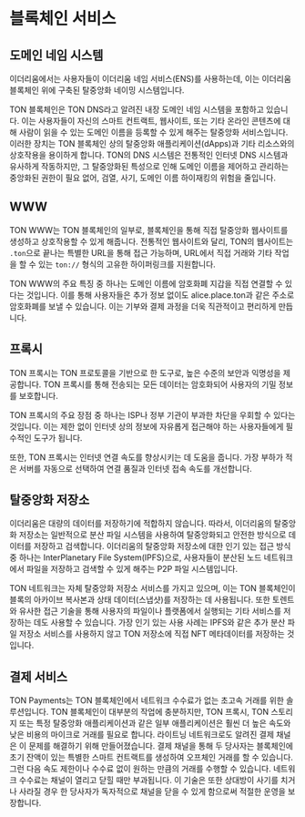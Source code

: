 # 블록체인 서비스

## 도메인 네임 시스템

이더리움에서는 사용자들이 이더리움 네임 서비스(ENS)를 사용하는데, 이는 이더리움 블록체인 위에 구축된 탈중앙화 네이밍 시스템입니다.

TON 블록체인은 TON DNS라고 알려진 내장 도메인 네임 시스템을 포함하고 있습니다. 이는 사용자들이 자신의 스마트 컨트랙트, 웹사이트, 또는 기타 온라인 콘텐츠에 대해 사람이 읽을 수 있는 도메인 이름을 등록할 수 있게 해주는 탈중앙화 서비스입니다. 이러한 장치는 TON 블록체인 상의 탈중앙화 애플리케이션(dApps)과 기타 리소스와의 상호작용을 용이하게 합니다. TON의 DNS 시스템은 전통적인 인터넷 DNS 시스템과 유사하게 작동하지만, 그 탈중앙화된 특성으로 인해 도메인 이름을 제어하고 관리하는 중앙화된 권한이 필요 없어, 검열, 사기, 도메인 이름 하이재킹의 위험을 줄입니다.

## WWW

TON WWW는 TON 블록체인의 일부로, 블록체인을 통해 직접 탈중앙화 웹사이트를 생성하고 상호작용할 수 있게 해줍니다. 전통적인 웹사이트와 달리, TON의 웹사이트는 `.ton`으로 끝나는 특별한 URL을 통해 접근 가능하며, URL에서 직접 거래와 기타 작업을 할 수 있는 `ton://` 형식의 고유한 하이퍼링크를 지원합니다.

TON WWW의 주요 특징 중 하나는 도메인 이름에 암호화폐 지갑을 직접 연결할 수 있다는 것입니다. 이를 통해 사용자들은 추가 정보 없이도 alice.place.ton과 같은 주소로 암호화폐를 보낼 수 있습니다. 이는 기부와 결제 과정을 더욱 직관적이고 편리하게 만듭니다.

## 프록시

TON 프록시는 TON 프로토콜을 기반으로 한 도구로, 높은 수준의 보안과 익명성을 제공합니다. TON 프록시를 통해 전송되는 모든 데이터는 암호화되어 사용자의 기밀 정보를 보호합니다.

TON 프록시의 주요 장점 중 하나는 ISP나 정부 기관이 부과한 차단을 우회할 수 있다는 것입니다. 이는 제한 없이 인터넷 상의 정보에 자유롭게 접근해야 하는 사용자들에게 필수적인 도구가 됩니다.

또한, TON 프록시는 인터넷 연결 속도를 향상시키는 데 도움을 줍니다. 가장 부하가 적은 서버를 자동으로 선택하여 연결 품질과 인터넷 접속 속도를 개선합니다.

## 탈중앙화 저장소

이더리움은 대량의 데이터를 저장하기에 적합하지 않습니다. 따라서, 이더리움의 탈중앙화 저장소는 일반적으로 분산 파일 시스템을 사용하여 탈중앙화되고 안전한 방식으로 데이터를 저장하고 검색합니다. 이더리움의 탈중앙화 저장소에 대한 인기 있는 접근 방식 중 하나는 InterPlanetary File System(IPFS)으로, 사용자들이 분산된 노드 네트워크에서 파일을 저장하고 검색할 수 있게 해주는 P2P 파일 시스템입니다.

TON 네트워크는 자체 탈중앙화 저장소 서비스를 가지고 있으며, 이는 TON 블록체인이 블록의 아카이브 복사본과 상태 데이터(스냅샷)를 저장하는 데 사용됩니다. 또한 토렌트와 유사한 접근 기술을 통해 사용자의 파일이나 플랫폼에서 실행되는 기타 서비스를 저장하는 데도 사용할 수 있습니다. 가장 인기 있는 사용 사례는 IPFS와 같은 추가 분산 파일 저장소 서비스를 사용하지 않고 TON 저장소에 직접 NFT 메타데이터를 저장하는 것입니다.

## 결제 서비스

TON Payments는 TON 블록체인에서 네트워크 수수료가 없는 초고속 거래를 위한 솔루션입니다. TON 블록체인이 대부분의 작업에 충분하지만, TON 프록시, TON 스토리지 또는 특정 탈중앙화 애플리케이션과 같은 일부 애플리케이션은 훨씬 더 높은 속도와 낮은 비용의 마이크로 거래를 필요로 합니다. 라이트닝 네트워크로도 알려진 결제 채널은 이 문제를 해결하기 위해 만들어졌습니다. 결제 채널을 통해 두 당사자는 블록체인에 초기 잔액이 있는 특별한 스마트 컨트랙트를 생성하여 오프체인 거래를 할 수 있습니다. 그런 다음 속도 제한이나 수수료 없이 원하는 만큼의 거래를 수행할 수 있습니다. 네트워크 수수료는 채널이 열리고 닫힐 때만 부과됩니다. 이 기술은 또한 상대방이 사기를 치거나 사라질 경우 한 당사자가 독자적으로 채널을 닫을 수 있게 함으로써 적절한 운영을 보장합니다.

